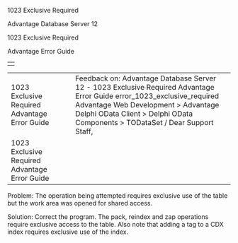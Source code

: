 1023 Exclusive Required




Advantage Database Server 12  

1023 Exclusive Required

Advantage Error Guide

|  |
| --- |
|  |

|  |  |  |  |  |
| --- | --- | --- | --- | --- |
| 1023 Exclusive Required  Advantage Error Guide |  |  | Feedback on: Advantage Database Server 12 - 1023 Exclusive Required Advantage Error Guide error\_1023\_exclusive\_required Advantage Web Development > Advantage Delphi OData Client > Delphi OData Components > TODataSet / Dear Support Staff, |  |
| 1023 Exclusive Required  Advantage Error Guide |  |  |  |  |

Problem: The operation being attempted requires exclusive use of the table but the work area was opened for shared access.

Solution: Correct the program. The pack, reindex and zap operations require exclusive access to the table. Also note that adding a tag to a CDX index requires exclusive use of the index.